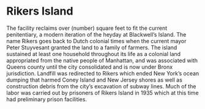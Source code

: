# Rikers Island

The facility reclaims over (number) square feet to fit the current penitentiary, a modern iteration of the heyday at Blackwell’s Island. The name Rikers goes back to Dutch colonial times when the current mayor Peter Stuyvesant granted the land to a family of farmers. The island sustained at least one household throughout its life as a colonial land appropriated from the native people of Manhattan, and was associated with Queens county until the city consolidated and is now under Bronx jurisdiction. Landfill was redirected to Rikers which ended New York’s ocean dumping that harmed Coney Island and New Jersey shores as well as construction debris from the city’s excavation of subway lines. Much of the labor was carried out by prisoners of Rikers Island in 1935 which at this time had preliminary prison facilities. 

